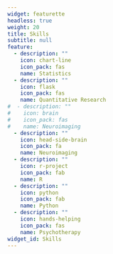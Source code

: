 ```yaml
---
widget: featurette
headless: true
weight: 20
title: Skills
subtitle: null
feature:
  - description: ""
    icon: chart-line
    icon_pack: fas
    name: Statistics
  - description: ""
    icon: flask
    icon_pack: fas
    name: Quantitative Research
#  - description: ""
#    icon: brain
#    icon_pack: fas
#    name: Neuroimaging
  - description: ""
    icon: head-side-brain
    icon_pack: fa
    name: Neuroimaging
  - description: ""
    icon: r-project
    icon_pack: fab
    name: R
  - description: ""
    icon: python
    icon_pack: fab
    name: Python
  - description: ""
    icon: hands-helping
    icon_pack: fas
    name: Psychotherapy
widget_id: Skills
---
```


